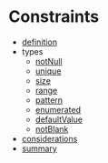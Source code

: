 # Constraints
- [definition](entity-constraints/definition/definition.md)
- types
  - [notNull](entity-constraints/types/not-null/not_null.md)
  - [unique]()
  - [size]()
  - [range]()
  - [pattern]()
  - [enumerated]()
  - [defaultValue]()
  - [notBlank]()
- [considerations](entity-constraints/considerations/considerations.md)
- [summary](entity-constraints/summary/summary.md)
